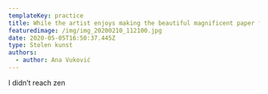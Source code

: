 ```yaml
---
templateKey: practice
title: While the artist enjoys making the beautiful magnificent paper flowers
featuredimage: /img/img_20200210_112100.jpg
date: 2020-05-05T16:50:37.445Z
type: Stolen kunst
authors:
  - author: Ana Vuković
---
```

I didn’t reach zen
